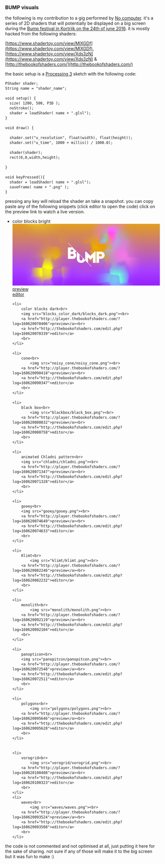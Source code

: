 
### BUMP visuals

the following is my contribution to a gig performed by [No computer](http://nocomputer.be/). it's a series of 2D shaders that will potentially be displayed on a big screen during the [Bump festival in Kortrijk on the 24th of june 2016](http://bump-festival.be/).
it is mostly hacked from the following shaders:

[https://www.shadertoy.com/view/MlXGDf](https://www.shadertoy.com/view/MlXGDf), [https://www.shadertoy.com/view/Xds3zN](https://www.shadertoy.com/view/Xds3zN) & [http://thebookofshaders.com/](http://thebookofshaders.com/)

the basic setup is a [Processing 3](https://processing.org/download/?processing) sketch with the following code:

    PShader shader;
    String name = "shader_name";

    void setup() {
      size( 1200, 500, P3D );
      noStroke();
      shader = loadShader( name + ".glsl");
    }

    void draw() {

      shader.set("u_resolution", float(width), float(height));
      shader.set("u_time", 1000 + millis() / 1000.0);

      shader(shader);
      rect(0,0,width,height);

    }

    void keyPressed(){
      shader = loadShader( name + ".glsl");
      saveFrame( name + ".png" );
    }

pressing any key will reload the shader an take a snapshot.
you can copy paste any of the following snippets (click editor to open the code)
click on the preview link to watch a live version.

<ul>
    <li>
        color blocks bright<br>
        <img src="blocks_color_bright/blocks_bright.png"><br>
        <a href="http://player.thebookofshaders.com/?log=160620065714">preview</a><br>
        <a href="http://thebookofshaders.com/edit.php?log=160620065457">editor</a>
        <br>
    </li>

    <li>
        color blocks dark<br>
        <img src="blocks_color_dark/blocks_dark.png"><br>
        <a href="http://player.thebookofshaders.com/?log=160620070406">preview</a><br>
        <a href="http://thebookofshaders.com/edit.php?log=160620070339">editor</a>
        <br>
    </li>

    <li>
        cone<br>
            <img src="noisy_cone/noisy_cone.png"><br>
        <a href="http://player.thebookofshaders.com/?log=160620090418">preview</a><br>
        <a href="http://thebookofshaders.com/edit.php?log=160620090347">editor</a>
        <br>
    </li>

    <li>
        black box<br>
            <img src="blackbox/black_box.png"><br>
        <a href="http://player.thebookofshaders.com/?log=160620080832">preview</a><br>
        <a href="http://thebookofshaders.com/edit.php?log=160620080758">editor</a>
        <br>
    </li>

    <li>
        animated Chladni pattern<br>
        <img src="chladni/chladni.png"><br>
        <a href="http://player.thebookofshaders.com/?log=160620071347">preview</a><br>
        <a href="http://thebookofshaders.com/edit.php?log=160620071328">editor</a>
        <br>
    </li>

    <li>
        gooey<br>
        <img src="gooey/gooey.png"><br>
        <a href="http://player.thebookofshaders.com/?log=160620074649">preview</a><br>
        <a href="http://thebookofshaders.com/edit.php?log=160620074633">editor</a>
        <br>
    </li>

    <li>
        Klimt<br>
            <img src="klimt/klimt.png"><br>
        <a href="http://player.thebookofshaders.com/?log=160620082246">preview</a><br>
        <a href="http://thebookofshaders.com/edit.php?log=160620082232">editor</a>
        <br>
    </li>

    <li>
        monolith<br>
            <img src="monolith/monolith.png"><br>
        <a href="http://player.thebookofshaders.com/?log=160620092119">preview</a><br>
        <a href="http://thebookofshaders.com/edit.php?log=160620092104">editor</a>
        <br>
    </li>

    <li>
        panopticon<br>
        <img src="panopitcon/panopitcon.png"><br>
        <a href="http://player.thebookofshaders.com/?log=160620072548">preview</a><br>
        <a href="http://thebookofshaders.com/edit.php?log=160620072511">editor</a>
        <br>
    </li>

    <li>
        polygons<br>
            <img src="polygons/polygons.png"><br>
        <a href="http://player.thebookofshaders.com/?log=160620095646">preview</a><br>
        <a href="http://thebookofshaders.com/edit.php?log=160620095628">editor</a>
        <br>
    </li>


    <li>
        vorogrid<br>
            <img src="vorogrid/vorogrid.png"><br>
        <a href="http://player.thebookofshaders.com/?log=160620100408">preview</a><br>
        <a href="http://thebookofshaders.com/edit.php?log=160620100323">editor</a>
        <br>
    </li>
    <li>
        waves<br>
            <img src="waves/waves.png"><br>
        <a href="http://player.thebookofshaders.com/?log=160620093524">preview</a><br>
        <a href="http://thebookofshaders.com/edit.php?log=160620093508">editor</a>
        <br>
    </li>
</ul>

the code is not commented and not optimised at all, just putting it here for the sake of sharing.
not sure if any of those will make it to the big screen but it was fun to make :)
